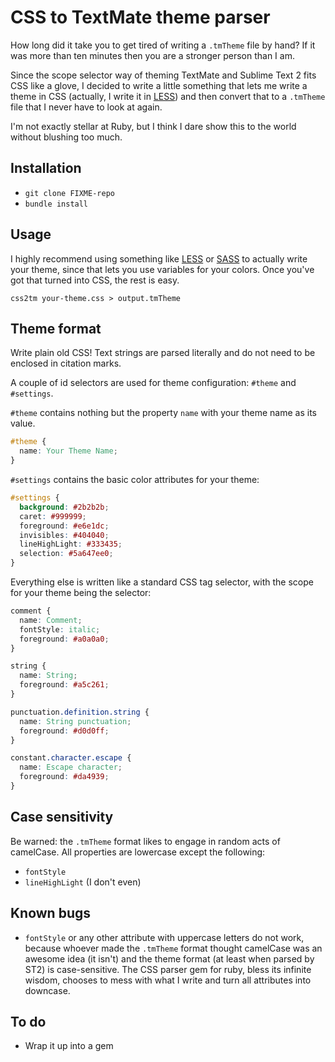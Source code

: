 # CSS to TextMate theme parser #

How long did it take you to get tired of writing a `.tmTheme` file by hand? If it was more than ten minutes then you are a stronger person than I am.

Since the scope selector way of theming TextMate and Sublime Text 2 fits CSS like a glove, I decided to write a little something that lets me write a theme in CSS (actually, I write it in [LESS][less]) and then convert that to a `.tmTheme` file that I never have to look at again.

I'm not exactly stellar at Ruby, but I think I dare show this to the world without blushing too much.

## Installation ##

* `git clone FIXME-repo`
* `bundle install`

## Usage ##

I highly recommend using something like [LESS][less] or [SASS][sass] to actually write your theme, since that lets you use variables for your colors. Once you've got that turned into CSS, the rest is easy.

`css2tm your-theme.css > output.tmTheme`

## Theme format ##

Write plain old CSS! Text strings are parsed literally and do not need to be enclosed in citation marks.

A couple of id selectors are used for theme configuration: `#theme` and `#settings`.

`#theme` contains nothing but the property `name` with your theme name as its value.

``` css
#theme {
  name: Your Theme Name;
}
```


`#settings` contains the basic color attributes for your theme:

``` css
#settings {
  background: #2b2b2b;
  caret: #999999;
  foreground: #e6e1dc;
  invisibles: #404040;
  lineHighLight: #333435;
  selection: #5a647ee0;
}
```

Everything else is written like a standard CSS tag selector, with the scope for your theme being the selector:

``` css
comment {
  name: Comment;
  fontStyle: italic;
  foreground: #a0a0a0;
}

string {
  name: String;
  foreground: #a5c261;
}

punctuation.definition.string {
  name: String punctuation;
  foreground: #d0d0ff;
}

constant.character.escape {
  name: Escape character;
  foreground: #da4939;
}
```

## Case sensitivity ##

Be warned: the `.tmTheme` format likes to engage in random acts of camelCase. All properties are lowercase except the following:

* `fontStyle`
* `lineHighLight` (I don't even)

## Known bugs ##

* `fontStyle` or any other attribute with uppercase letters do not work, because whoever made the `.tmTheme` format thought camelCase was an awesome idea (it isn't) and the theme format (at least when parsed by ST2) is case-sensitive. The CSS parser gem for ruby, bless its infinite wisdom, chooses to mess with what I write and turn all attributes into downcase.

## To do ##

* Wrap it up into a gem

[less]: http://lesscss.org/
[sass]: http://sass-lang.com/
